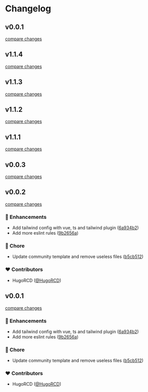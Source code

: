 # Changelog


## v0.0.1

[compare changes](https://github.com/HugoRCD/eslint-config/compare/v2.0.0...v0.0.1)

## v1.1.4

[compare changes](https://github.com/HugoRCD/eslint-config/compare/v1.1.3...v1.1.4)

## v1.1.3

[compare changes](https://github.com/HugoRCD/eslint-config/compare/v1.1.2...v1.1.3)

## v1.1.2

[compare changes](https://github.com/HugoRCD/eslint-config/compare/v1.1.1...v1.1.2)

## v1.1.1

[compare changes](https://github.com/HugoRCD/eslint-config/compare/v0.0.3...v1.1.1)

## v0.0.3

[compare changes](https://github.com/HugoRCD/eslint-config/compare/v0.0.2...v0.0.3)

## v0.0.2

[compare changes](https://github.com/HugoRCD/eslint-config/compare/v0.0.1...v0.0.2)

### 🚀 Enhancements

- Add tailwind config with vue, ts and tailwind plugin ([6a934b2](https://github.com/HugoRCD/eslint-config/commit/6a934b2))
- Add more eslint rules ([9b2656a](https://github.com/HugoRCD/eslint-config/commit/9b2656a))

### 🏡 Chore

- Update community template and remove useless files ([b5cb512](https://github.com/HugoRCD/eslint-config/commit/b5cb512))

### ❤️ Contributors

- HugoRCD ([@HugoRCD](http://github.com/HugoRCD))

## v0.0.1

[compare changes](https://github.com/HugoRCD/eslint-config/compare/v0.0.1...v0.0.1)

### 🚀 Enhancements

- Add tailwind config with vue, ts and tailwind plugin ([6a934b2](https://github.com/HugoRCD/eslint-config/commit/6a934b2))
- Add more eslint rules ([9b2656a](https://github.com/HugoRCD/eslint-config/commit/9b2656a))

### 🏡 Chore

- Update community template and remove useless files ([b5cb512](https://github.com/HugoRCD/eslint-config/commit/b5cb512))

### ❤️ Contributors

- HugoRCD ([@HugoRCD](http://github.com/HugoRCD))

